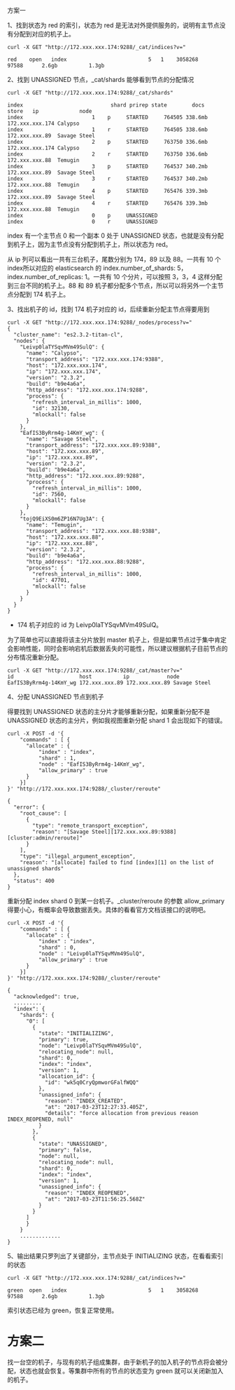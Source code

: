 方案一

1、找到状态为 red 的索引，状态为 red 是无法对外提供服务的，说明有主节点没有分配到对应的机子上。
```
curl -X GET "http://172.xxx.xxx.174:9288/_cat/indices?v="
 
red    open   index                          5   1    3058268        97588      2.6gb          1.3gb
```


2、找到 UNASSIGNED 节点，_cat/shards 能够看到节点的分配情况
```
curl -X GET "http://172.xxx.xxx.174:9288/_cat/shards"
 
index                            shard prirep state        docs   store   ip             node         
index                      1    p     STARTED     764505 338.6mb 172.xxx.xxx.174 Calypso      
index                      1    r     STARTED     764505 338.6mb 172.xxx.xxx.89  Savage Steel
index                      2    p     STARTED     763750 336.6mb 172.xxx.xxx.174 Calypso      
index                      2    r     STARTED     763750 336.6mb 172.xxx.xxx.88  Temugin      
index                      3    p     STARTED     764537 340.2mb 172.xxx.xxx.89  Savage Steel
index                      3    r     STARTED     764537 340.2mb 172.xxx.xxx.88  Temugin      
index                      4    p     STARTED     765476 339.3mb 172.xxx.xxx.89  Savage Steel
index                      4    r     STARTED     765476 339.3mb 172.xxx.xxx.88  Temugin      
index                      0    p     UNASSIGNED                                             
index                      0    r     UNASSIGNED    
```
index 有一个主节点 0 和一个副本 0 处于 UNASSIGNED 状态，也就是没有分配到机子上，因为主节点没有分配到机子上，所以状态为 red。

从 ip 列可以看出一共有三台机子，尾数分别为 174，89 以及 88。一共有 10 个 index所以对应的 elasticsearch 的 index.number_of_shards: 5，index.number_of_replicas: 1。一共有 10 个分片，可以按照 3，3，4 这样分配到三台不同的机子上。88 和 89 机子都分配多个节点，所以可以将另外一个主节点分配到 174 机子上。

3、找出机子的 id，找到 174 机子对应的 id，后续重新分配主节点得要用到
```
curl -X GET "http://172.xxx.xxx.174:9288/_nodes/process?v="
{
  "cluster_name": "es2.3.2-titan-cl",
  "nodes": {
    "Leivp0laTYSqvMVm49SulQ": {
      "name": "Calypso",
      "transport_address": "172.xxx.xxx.174:9388",
      "host": "172.xxx.xxx.174",
      "ip": "172.xxx.xxx.174",
      "version": "2.3.2",
      "build": "b9e4a6a",
      "http_address": "172.xxx.xxx.174:9288",
      "process": {
        "refresh_interval_in_millis": 1000,
        "id": 32130,
        "mlockall": false
      }
    },
    "EafIS3ByRrm4g-14KmY_wg": {
      "name": "Savage Steel",
      "transport_address": "172.xxx.xxx.89:9388",
      "host": "172.xxx.xxx.89",
      "ip": "172.xxx.xxx.89",
      "version": "2.3.2",
      "build": "b9e4a6a",
      "http_address": "172.xxx.xxx.89:9288",
      "process": {
        "refresh_interval_in_millis": 1000,
        "id": 7560,
        "mlockall": false
      }
    },
    "tojQ9EiXS0m6ZP16N7Ug3A": {
      "name": "Temugin",
      "transport_address": "172.xxx.xxx.88:9388",
      "host": "172.xxx.xxx.88",
      "ip": "172.xxx.xxx.88",
      "version": "2.3.2",
      "build": "b9e4a6a",
      "http_address": "172.xxx.xxx.88:9288",
      "process": {
        "refresh_interval_in_millis": 1000,
        "id": 47701,
        "mlockall": false
      }
    }
  }
}
```
- 174 机子对应的 id 为 Leivp0laTYSqvMVm49SulQ。

为了简单也可以直接将该主分片放到 master 机子上，但是如果节点过于集中肯定会影响性能，同时会影响宕机后数据丢失的可能性，所以建议根据机子目前节点的分布情况重新分配。
```
curl -X GET "http://172.xxx.xxx.174:9288/_cat/master?v="
id                     host          ip            node         
EafIS3ByRrm4g-14KmY_wg 172.xxx.xxx.89 172.xxx.xxx.89 Savage Steel
```

4、分配 UNASSIGNED 节点到机子

得要找到 UNASSIGNED 状态的主分片才能够重新分配，如果重新分配不是 UNASSIGNED 状态的主分片，例如我视图重新分配 shard 1 会出现如下的错误。
```
curl -X POST -d '{
    "commands" : [ {
      "allocate" : {
          "index" : "index",
          "shard" : 1,
          "node" : "EafIS3ByRrm4g-14KmY_wg",
          "allow_primary" : true
      }
    }]
}' "http://172.xxx.xxx.174:9288/_cluster/reroute"
 
{
  "error": {
    "root_cause": [
      {
        "type": "remote_transport_exception",
        "reason": "[Savage Steel][172.xxx.xxx.89:9388][cluster:admin/reroute]"
      }
    ],
    "type": "illegal_argument_exception",
    "reason": "[allocate] failed to find [index][1] on the list of unassigned shards"
  },
  "status": 400
}
```

重新分配 index shard 0 到某一台机子。_cluster/reroute 的参数 allow_primary 得要小心，有概率会导致数据丢失。具体的看看官方文档该接口的说明吧。
```
curl -X POST -d '{
    "commands" : [ {
      "allocate" : {
          "index" : "index",
          "shard" : 0,
          "node" : "Leivp0laTYSqvMVm49SulQ",
          "allow_primary" : true
      }
    }]
}' "http://172.xxx.xxx.174:9288/_cluster/reroute"
 
{
  "acknowledged": true,
  .........
  "index": {
    "shards": {
      "0": [
        {
          "state": "INITIALIZING",
          "primary": true,
          "node": "Leivp0laTYSqvMVm49SulQ",
          "relocating_node": null,
          "shard": 0,
          "index": "index",
          "version": 1,
          "allocation_id": {
            "id": "wk5q0CryQpmworGFalfWQQ"
          },
          "unassigned_info": {
            "reason": "INDEX_CREATED",
            "at": "2017-03-23T12:27:33.405Z",
            "details": "force allocation from previous reason INDEX_REOPENED, null"
          }
        },
        {
          "state": "UNASSIGNED",
          "primary": false,
          "node": null,
          "relocating_node": null,
          "shard": 0,
          "index": "index",
          "version": 1,
          "unassigned_info": {
            "reason": "INDEX_REOPENED",
            "at": "2017-03-23T11:56:25.568Z"
          }
        }
      ]
      }
    }
    .............
}
```

5、输出结果只罗列出了关键部分，主节点处于 INITIALIZING 状态，在看看索引的状态
```
curl -X GET "http://172.xxx.xxx.174:9288/_cat/indices?v="
 
green  open   index                          5   1    3058268        97588      2.6gb          1.3gb
```
索引状态已经为 green，恢复正常使用。


方案二
===
找一台空的机子，与现有的机子组成集群，由于新机子的加入机子的节点将会被分配，状态也就会恢复。等集群中所有的节点的状态变为 green 就可以关闭新加入的机子。
